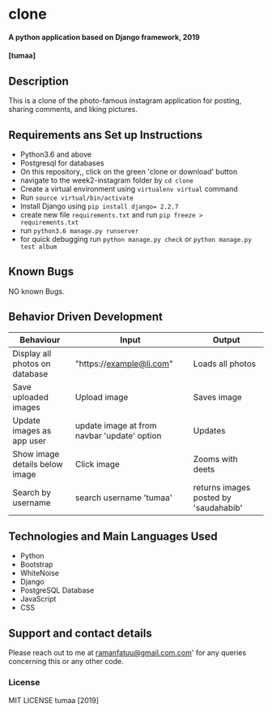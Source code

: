# clone
#### A python application based on Django framework, 2019
####  **[tumaa]**
## Description
This is a clone of the photo-famous instagram application for posting, sharing comments, and liking pictures.
## Requirements ans Set up Instructions
* Python3.6 and above
* Postgresql for databases
* On this repository,, click on the green 'clone or download' button
* navigate to the week2-instagram folder by `cd clone`
* Create a virtual environment using `virtualenv virtual` command
* Run `source virtual/bin/activate`
* Install Django  using `pip install django= 2.2.7`
* create new file `requirements.txt` and run `pip freeze > requirements.txt`
* run `python3.6 manage.py runserver `
* for quick debugging run `python manage.py check` or  `python manage.py test album`
## Known Bugs
NO known Bugs.
## Behavior Driven Development

| Behaviour| Input | Output |
| ------------- | ----------------- | ------------------ |
| Display all photos on database  | "https://example@li.com"   | Loads all photos  |
| Save uploaded images | Upload image | Saves image |
| Update images as app user | update image at from navbar 'update' option | Updates |
| Show image details below image | Click image | Zooms with deets |
| Search by username| search username 'tumaa'| returns images posted by 'saudahabib' |



## Technologies and Main Languages Used
* Python
* Bootstrap
* WhiteNoise
* Django
* PostgreSQL Database
* JavaScript
* CSS


## Support and contact details
Please reach out to me at ramanfatuu@gmail.com.com' for any queries concerning this or any other code.
### License
MIT LICENSE  tumaa [2019]